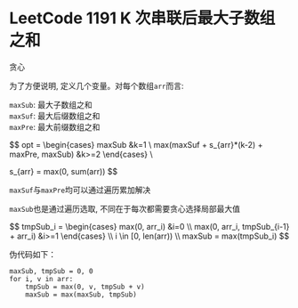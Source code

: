 # LeetCode 1191 K 次串联后最大子数组之和

贪心

为了方便说明, 定义几个变量。对每个数组`arr`而言:

`maxSub`: 最大子数组之和  
`maxSuf`: 最大后缀数组之和  
`maxPre`: 最大前缀数组之和

$$
opt =
\begin{cases}
maxSub &k=1 \\
max(maxSuf + s_{arr}*(k-2) + maxPre, maxSub) &k>=2
\end{cases} \\

s_{arr} = max(0, sum(arr))
$$

`maxSuf`与`maxPre`均可以通过遍历累加解决

`maxSub`也是通过遍历选取, 不同在于每次都需要贪心选择局部最大值

$$
tmpSub_i = \begin{cases}
max(0, arr_i) &i=0 \\
max(0, arr_i, tmpSub_{i-1} + arr_i) &i>=1
\end{cases} \\
i \in [0, len(arr)) \\
maxSub = max(tmpSub_i)
$$

伪代码如下：

```
maxSub, tmpSub = 0, 0
for i, v in arr:
    tmpSub = max(0, v, tmpSub + v)
    maxSub = max(maxSub, tmpSub)
```
